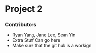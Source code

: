 # Project 2 

### Contributors
- Ryan Yang, Jane Lee, Sean Yin
- Extra Stuff Can go here
- Make sure that the git hub is a workign
